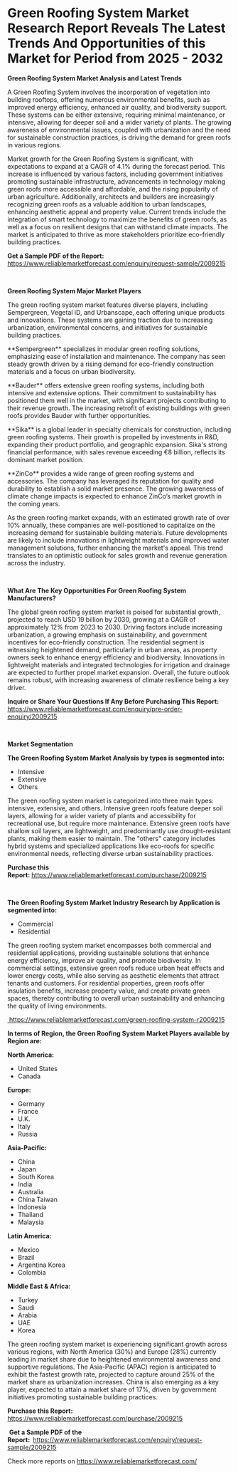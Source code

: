 <p><h1>Green Roofing System Market Research Report Reveals The Latest Trends And Opportunities of this Market for Period from 2025 - 2032</h1></p><p><strong>Green Roofing System Market Analysis and Latest Trends</strong></p>
<p><p>A Green Roofing System involves the incorporation of vegetation into building rooftops, offering numerous environmental benefits, such as improved energy efficiency, enhanced air quality, and biodiversity support. These systems can be either extensive, requiring minimal maintenance, or intensive, allowing for deeper soil and a wider variety of plants. The growing awareness of environmental issues, coupled with urbanization and the need for sustainable construction practices, is driving the demand for green roofs in various regions.</p><p>Market growth for the Green Roofing System is significant, with expectations to expand at a CAGR of 4.1% during the forecast period. This increase is influenced by various factors, including government initiatives promoting sustainable infrastructure, advancements in technology making green roofs more accessible and affordable, and the rising popularity of urban agriculture. Additionally, architects and builders are increasingly recognizing green roofs as a valuable addition to urban landscapes, enhancing aesthetic appeal and property value. Current trends include the integration of smart technology to maximize the benefits of green roofs, as well as a focus on resilient designs that can withstand climate impacts. The market is anticipated to thrive as more stakeholders prioritize eco-friendly building practices.</p></p>
<p><strong>Get a Sample PDF of the Report:&nbsp;</strong> <a href="https://www.reliablemarketforecast.com/enquiry/request-sample/2009215?utm_campaign=2618&utm_medium=2&utm_source=Github&utm_content=ia&utm_term=20022025&utm_id=green-roofing-system">https://www.reliablemarketforecast.com/enquiry/request-sample/2009215</a></p>
<p>&nbsp;</p>
<p><strong>Green Roofing System Major Market Players</strong></p>
<p><p>The green roofing system market features diverse players, including Sempergreen, Vegetal iD, and Urbanscape, each offering unique products and innovations. These systems are gaining traction due to increasing urbanization, environmental concerns, and initiatives for sustainable building practices.</p><p>**Sempergreen** specializes in modular green roofing solutions, emphasizing ease of installation and maintenance. The company has seen steady growth driven by a rising demand for eco-friendly construction materials and a focus on urban biodiversity.</p><p>**Bauder** offers extensive green roofing systems, including both intensive and extensive options. Their commitment to sustainability has positioned them well in the market, with significant projects contributing to their revenue growth. The increasing retrofit of existing buildings with green roofs provides Bauder with further opportunities.</p><p>**Sika** is a global leader in specialty chemicals for construction, including green roofing systems. Their growth is propelled by investments in R&D, expanding their product portfolio, and geographic expansion. Sika's strong financial performance, with sales revenue exceeding €8 billion, reflects its dominant market position.</p><p>**ZinCo** provides a wide range of green roofing systems and accessories. The company has leveraged its reputation for quality and durability to establish a solid market presence. The growing awareness of climate change impacts is expected to enhance ZinCo’s market growth in the coming years.</p><p>As the green roofing market expands, with an estimated growth rate of over 10% annually, these companies are well-positioned to capitalize on the increasing demand for sustainable building materials. Future developments are likely to include innovations in lightweight materials and improved water management solutions, further enhancing the market's appeal. This trend translates to an optimistic outlook for sales growth and revenue generation across the industry.</p></p>
<p>&nbsp;</p>
<p><strong>What Are The Key Opportunities For Green Roofing System Manufacturers?</strong></p>
<p><p>The global green roofing system market is poised for substantial growth, projected to reach USD 19 billion by 2030, growing at a CAGR of approximately 12% from 2023 to 2030. Driving factors include increasing urbanization, a growing emphasis on sustainability, and government incentives for eco-friendly construction. The residential segment is witnessing heightened demand, particularly in urban areas, as property owners seek to enhance energy efficiency and biodiversity. Innovations in lightweight materials and integrated technologies for irrigation and drainage are expected to further propel market expansion. Overall, the future outlook remains robust, with increasing awareness of climate resilience being a key driver.</p></p>
<p><strong>Inquire or Share Your Questions If Any Before Purchasing This Report:</strong> <a href="https://www.reliablemarketforecast.com/enquiry/pre-order-enquiry/2009215?utm_campaign=2618&utm_medium=2&utm_source=Github&utm_content=ia&utm_term=20022025&utm_id=green-roofing-system">https://www.reliablemarketforecast.com/enquiry/pre-order-enquiry/2009215</a></p>
<p>&nbsp;</p>
<p><strong>Market Segmentation</strong></p>
<p><strong>The Green Roofing System Market Analysis by types is segmented into:</strong></p>
<p><ul><li>Intensive</li><li>Extensive</li><li>Others</li></ul></p>
<p><p>The green roofing system market is categorized into three main types: intensive, extensive, and others. Intensive green roofs feature deeper soil layers, allowing for a wider variety of plants and accessibility for recreational use, but require more maintenance. Extensive green roofs have shallow soil layers, are lightweight, and predominantly use drought-resistant plants, making them easier to maintain. The "others" category includes hybrid systems and specialized applications like eco-roofs for specific environmental needs, reflecting diverse urban sustainability practices.</p></p>
<p><strong>Purchase this Report:&nbsp;</strong><a href="https://www.reliablemarketforecast.com/purchase/2009215?utm_campaign=2618&utm_medium=2&utm_source=Github&utm_content=ia&utm_term=20022025&utm_id=green-roofing-system">https://www.reliablemarketforecast.com/purchase/2009215</a></p>
<p>&nbsp;</p>
<p><strong>The Green Roofing System Market Industry Research by Application is segmented into:</strong></p>
<p><ul><li>Commercial</li><li>Residential</li></ul></p>
<p><p>The green roofing system market encompasses both commercial and residential applications, providing sustainable solutions that enhance energy efficiency, improve air quality, and promote biodiversity. In commercial settings, extensive green roofs reduce urban heat effects and lower energy costs, while also serving as aesthetic elements that attract tenants and customers. For residential properties, green roofs offer insulation benefits, increase property value, and create private green spaces, thereby contributing to overall urban sustainability and enhancing the quality of living environments.</p></p>
<p><a href="https://www.reliablemarketforecast.com/green-roofing-system-r2009215?utm_campaign=2618&utm_medium=2&utm_source=Github&utm_content=ia&utm_term=20022025&utm_id=green-roofing-system">&nbsp;https://www.reliablemarketforecast.com/green-roofing-system-r2009215</a></p>
<p><strong>In terms of Region, the Green Roofing System Market Players available by Region are:</strong></p>
<p>
    <p> <strong> North America: </strong>
        <ul>
            <li>United States</li>
            <li>Canada</li>
        </ul>
        </p> 
    <p> <strong> Europe: </strong>
        <ul>
            <li>Germany</li>
            <li>France</li>
            <li>U.K.</li>
            <li>Italy</li>
            <li>Russia</li>
        </ul>
        </p> 
    <p> <strong> Asia-Pacific: </strong>
        <ul>
            <li>China</li>
            <li>Japan</li>
            <li>South Korea</li>
            <li>India</li>
            <li>Australia</li>
            <li>China Taiwan</li>
            <li>Indonesia</li>
            <li>Thailand</li>
            <li>Malaysia</li>
        </ul>
        </p> 
    <p> <strong> Latin America: </strong>
        <ul>
            <li>Mexico</li>
            <li>Brazil</li>
            <li>Argentina Korea</li>
            <li>Colombia</li>
        </ul>
        </p> 
    <p> <strong> Middle East & Africa: </strong>
        <ul>
            <li>Turkey</li>
            <li>Saudi</li>
            <li>Arabia</li>
            <li>UAE</li>
            <li>Korea</li>
        </ul>
    </p>
    </p>
<p><p>The green roofing system market is experiencing significant growth across various regions, with North America (30%) and Europe (28%) currently leading in market share due to heightened environmental awareness and supportive regulations. The Asia-Pacific (APAC) region is anticipated to exhibit the fastest growth rate, projected to capture around 25% of the market share as urbanization increases. China is also emerging as a key player, expected to attain a market share of 17%, driven by government initiatives promoting sustainable building practices.</p></p>
<p><strong>Purchase this Report: </strong><a href="https://www.reliablemarketforecast.com/purchase/2009215?utm_campaign=2618&utm_medium=2&utm_source=Github&utm_content=ia&utm_term=20022025&utm_id=green-roofing-system">https://www.reliablemarketforecast.com/purchase/2009215</a></p>
<p>&nbsp;<strong>Get a Sample PDF of the Report:&nbsp;&nbsp;</strong><a href="https://www.reliablemarketforecast.com/enquiry/request-sample/2009215?utm_campaign=2618&utm_medium=2&utm_source=Github&utm_content=ia&utm_term=20022025&utm_id=green-roofing-system">https://www.reliablemarketforecast.com/enquiry/request-sample/2009215</a></p>
<p><strong></strong></p>
<p>Check more reports on <a href="https://www.reliablemarketforecast.com/?utm_campaign=2618&utm_medium=2&utm_source=Github&utm_content=ia&utm_term=20022025&utm_id=green-roofing-system">https://www.reliablemarketforecast.com/</a></p>
